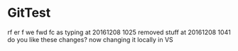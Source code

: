 # GitTest
rf er
f we
fwd
fc as
typing at 20161208 1025
removed stuff at 20161208 1041
do  you like these changes?
now changing it locally in VS